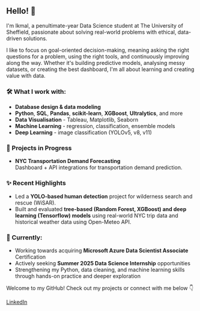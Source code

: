 ## Hello! 👋

I'm Ikmal, a penultimate-year Data Science student at The University of Sheffield, passionate about solving real-world problems with ethical, data-driven solutions.

I like to focus on goal-oriented decision-making, meaning asking the right questions for a problem, using the right tools, and continuously improving along the way. Whether it's building predictive models, analysing messy datasets, or creating the best dashboard, I'm all about learning and creating value with data.

### 🛠️ What I work with:
- **Database design & data modeling**
- **Python**, **SQL**, **Pandas**, **scikit-learn**, **XGBoost**, **Ultralytics**, and more
- **Data Visualisation** - Tableau, Matplotlib, Seaborn
- **Machine Learning** - regression, classification, ensemble models
- **Deep Learning** - image classification (YOLOv5, v8, v11)


### 🚧 Projects in Progress
- **NYC Transportation Demand Forecasting**  
  Dashboard + API integrations for transportation demand prediction.

### ✨ Recent Highlights
- Led a **YOLO-based human detection** project for wilderness search and rescue (WiSAR).
- Built and evaluated **tree-based (Random Forest, XGBoost) and
  deep learning (Tensorflow) models** using real-world NYC trip data
  and historical weather data using Open-Meteo API.

### 🌱 Currently:
- Working towards acquiring **Microsoft Azure Data Scientist Associate** Certification 
- Actively seeking **Summer 2025 Data Science Internship** opportunities
- Strengthening my Python, data cleaning, and machine learning skills
  through hands-on practice and deeper exploration

Welcome to my GitHub! Check out my projects or connect with me below 👇

[LinkedIn](https://www.linkedin.com/in/ikmal-basirun-175946214/)
